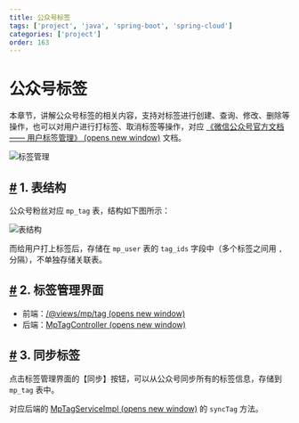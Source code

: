 ```yaml
---
title: 公众号标签
tags: ['project', 'java', 'spring-boot', 'spring-cloud']
categories: ['project']
order: 163
---
```

# 公众号标签

本章节，讲解公众号标签的相关内容，支持对标签进行创建、查询、修改、删除等操作，也可以对用户进行打标签、取消标签等操作，对应 [《微信公众号官方文档 —— 用户标签管理》  (opens new window)](https://developers.weixin.qq.com/doc/offiaccount/User_Management/User_Tag_Management.html) 文档。

 ![标签管理](https://doc.iocoder.cn/img/%E5%85%AC%E4%BC%97%E5%8F%B7%E6%89%8B%E5%86%8C/%E5%85%AC%E4%BC%97%E5%8F%B7%E6%A0%87%E7%AD%BE/%E7%95%8C%E9%9D%A2.png)

 ## [#](#_1-表结构) 1. 表结构

 公众号粉丝对应 `mp_tag` 表，结构如下图所示：

 ![表结构](https://doc.iocoder.cn/img/%E5%85%AC%E4%BC%97%E5%8F%B7%E6%89%8B%E5%86%8C/%E5%85%AC%E4%BC%97%E5%8F%B7%E6%A0%87%E7%AD%BE/%E8%A1%A8%E7%BB%93%E6%9E%84.png)

 而给用户打上标签后，存储在 `mp_user` 表的 `tag_ids` 字段中（多个标签之间用 `,` 分隔），不单独存储关联表。

 ## [#](#_2-标签管理界面) 2. 标签管理界面

 * 前端：[/@views/mp/tag  (opens new window)](https://github.com/yudaocode/yudao-ui-admin-vue2/blob/master/src/views/mp/tag/index.vue)
* 后端：[MpTagController  (opens new window)](https://github.com/YunaiV/ruoyi-vue-pro/blob/master/yudao-module-mp/yudao-module-mp-biz/src/main/java/cn/iocoder/yudao/module/mp/controller/admin/tag/MpTagController.java)

 ## [#](#_3-同步标签) 3. 同步标签

 点击标签管理界面的【同步】按钮，可以从公众号同步所有的标签信息，存储到 `mp_tag` 表中。

 对应后端的 [MpTagServiceImpl  (opens new window)](https://github.com/YunaiV/ruoyi-vue-pro/blob/master/yudao-module-mp/yudao-module-mp-biz/src/main/java/cn/iocoder/yudao/module/mp/service/tag/MpTagServiceImpl.java#L124-L157) 的 `syncTag` 方法。

